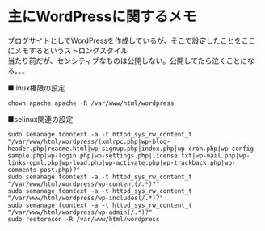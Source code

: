 # 主にWordPressに関するメモ

ブログサイトとしてWordPressを作成しているが、そこで設定したことをここにメモするというストロングスタイル  
当たり前だが、センシティブなものは公開しない。公開してたら泣くことになる。。。

■linux権限の設定  

```
chown apache:apache -R /var/www/html/wordpress
```

■selinux関連の設定  
```
sudo semanage fcontext -a -t httpd_sys_rw_content_t "/var/www/html/wordpress/(xmlrpc.php|wp-blog-header.php|readme.html|wp-signup.php|index.php|wp-cron.php|wp-config-sample.php|wp-login.php|wp-settings.php|license.txt|wp-mail.php|wp-links-opml.php|wp-load.php|wp-activate.php|wp-trackback.php|wp-comments-post.php)?"
sudo semanage fcontext -a -t httpd_sys_rw_content_t "/var/www/html/wordpress/wp-content(/.*)?"
sudo semanage fcontext -a -t httpd_sys_rw_content_t "/var/www/html/wordpress/wp-includes(/.*)?"
sudo semanage fcontext -a -t httpd_sys_rw_content_t "/var/www/html/wordpress/wp-admin(/.*)?"
sudo restorecon -R /var/www/html/wordpress
```

